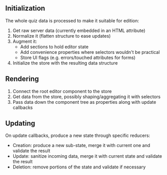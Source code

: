 Initialization
--------------

The whole quiz data is processed to make it suitable for edition:

1. Get raw server data (currently embedded in an HTML attribute)
2. Normalize it (flatten structure to ease updates)
3. Augment it:
   - Add sections to hold editor state
   - Add convenience properties where selectors wouldn't be practical
   - Store UI flags (e.g. errors/touched attributes for forms)
4. Initialize the store with the resulting data structure

Rendering
---------

1. Connect the root editor component to the store
2. Get data from the store, possibly shaping/aggregating it with selectors
3. Pass data down the component tree as properties along with update callbacks

Updating
--------

On update callbacks, produce a new state through specific reducers:

- Creation: produce a new sub-state, merge it with current one and validate the result
- Update: sanitize incoming data, merge it with current state and validate the result
- Deletion: remove portions of the state and validate if necessary
